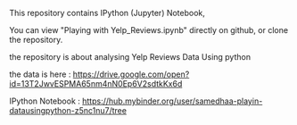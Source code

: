 This repository contains IPython (Jupyter) Notebook, 

You can view "Playing with Yelp_Reviews.ipynb" directly on github, or clone the repository.

the repository is about analysing Yelp Reviews Data Using python

the data is here : https://drive.google.com/open?id=13T2JwvESPMA65nm4nN0Ep6V2sdtkKx6d

IPython Notebook : https://hub.mybinder.org/user/samedhaa-playin-datausingpython-z5nc1nu7/tree
